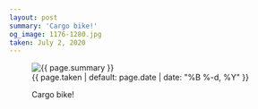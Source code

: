 ```yaml
---
layout: post
summary: 'Cargo bike!'
og_image: 1176-1280.jpg
taken: July 2, 2020
---
```


<figure class="post" data-src="{{ site.assets_url }}/{{ page.og_image }}">
<img alt="{{ page.summary }}" sizes="(min-width: 700px) 50vw, calc(100vw - 2rem)" src="{{ site.assets_url }}/1176-640.jpg" srcset="{{ site.assets_url }}/1176-320.jpg 320w, {{ site.assets_url }}/1176-640.jpg 640w, {{ site.assets_url }}/1176-960.jpg 960w, {{ site.assets_url }}/1176-1280.jpg 1280w"/>
<figcaption>
<time>{{ page.taken | default: page.date | date: "%B %-d, %Y" }}</time>
<p>Cargo bike!</p>
</figcaption>
</figure>
